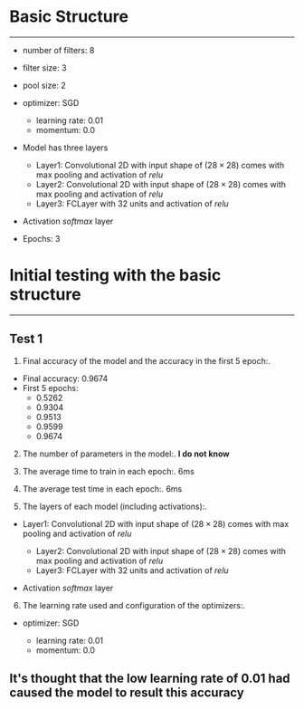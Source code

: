 # Basic Structure

---

- number of filters: 8
- filter size: 3
- pool size: 2
- optimizer: SGD

  - learning rate: 0.01
  - momentum: 0.0

- Model has three layers

  - Layer1: Convolutional 2D with input shape of ($28 \times 28$) comes with max pooling and activation of _relu_
  - Layer2: Convolutional 2D with input shape of ($28 \times 28$) comes with max pooling and activation of _relu_
  - Layer3: FCLayer with 32 units and activation of _relu_

- Activation _softmax_ layer
- Epochs: 3

# Initial testing with the basic structure

---

## Test 1

1. Final accuracy of the model and the accuracy in the first 5 epoch:.

- Final accuracy: 0.9674
- First 5 epochs:
  - 0.5262
  - 0.9304
  - 0.9513
  - 0.9599
  - 0.9674

2. The number of parameters in the model:.
   **I do not know**

3. The average time to train in each epoch:.
   6ms

4. The average test time in each epoch:.
   6ms

5. The layers of each model (including activations):.

- Layer1: Convolutional 2D with input shape of ($28 \times 28$) comes with max pooling and activation of _relu_

  - Layer2: Convolutional 2D with input shape of ($28 \times 28$) comes with max pooling and activation of _relu_
  - Layer3: FCLayer with 32 units and activation of _relu_

- Activation _softmax_ layer

6. The learning rate used and configuration of the optimizers:.

- optimizer: SGD

  - learning rate: 0.01
  - momentum: 0.0

## It's thought that the low learning rate of 0.01 had caused the model to result this accuracy
